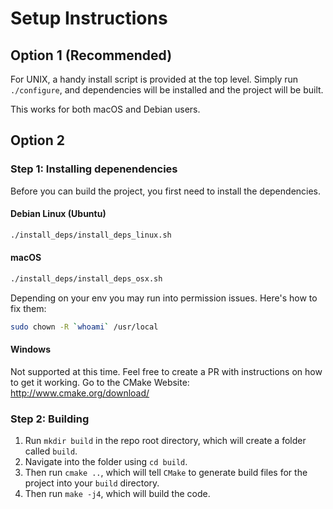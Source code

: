 # Setup Instructions

## Option 1 (Recommended)
For UNIX, a handy install script is provided at the top level.
Simply run `./configure`, and dependencies will be installed and the project will be built.

This works for both macOS and Debian users.

## Option 2

### Step 1: Installing depenendencies

Before you can build the project, you first need to install the dependencies.

#### Debian Linux (Ubuntu)
```bash
./install_deps/install_deps_linux.sh
```

#### macOS

```bash
./install_deps/install_deps_osx.sh
```

Depending on your env you may run into permission issues. Here's how to fix them:
```bash
sudo chown -R `whoami` /usr/local
```

#### Windows
Not supported at this time. Feel free to create a PR with instructions on how to get it working.
Go to the CMake Website: http://www.cmake.org/download/

### Step 2: Building

1. Run `mkdir build` in the repo root directory, which will create a folder called `build`.
2. Navigate into the folder using `cd build`.
3. Then run `cmake ..`, which will tell `CMake` to generate build files for the project into your `build` directory.
4. Then run `make -j4`, which will build the code.
